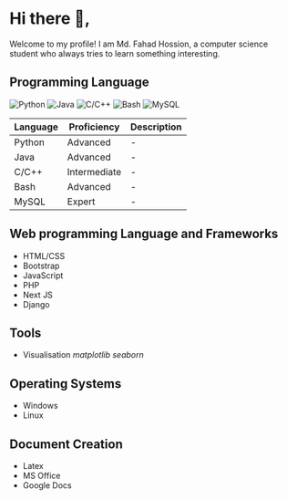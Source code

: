 # Hi there :wave:, 
Welcome to my profile! I am Md. Fahad Hossion, a computer science student who always tries to learn something interesting. 

## Programming Language
![Python](https://img.shields.io/badge/Python-Advanced-green)
![Java](https://img.shields.io/badge/Java-Advanced-orange)
![C/C++](https://img.shields.io/badge/C%2FC%2B%2B-Advanced-blue)
![Bash](https://img.shields.io/badge/Bash-Intermediate-blue)
![MySQL](https://img.shields.io/badge/MySQL-Expert-orange)

| Language            | Proficiency | Description                              |
|---------------------|-------------|------------------------------------------|
| Python              | Advanced    | -                                        |
| Java                | Advanced    | -                                        |
| C/C++               | Intermediate| -                                        |
| Bash                | Advanced    | -                                        |
| MySQL               | Expert      | -                                        |

## Web programming Language and Frameworks
- HTML/CSS
- Bootstrap
- JavaScript
- PHP
- Next JS
- Django

## Tools
- Visualisation
  *matplotlib*
  *seaborn*

## Operating Systems
- Windows
- Linux

## Document Creation
- Latex
- MS Office
- Google Docs
